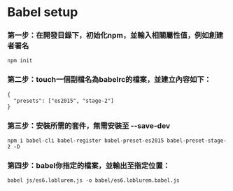 # Babel setup
### 第一步：在開發目錄下，初始化npm，並輸入相關屬性值，例如創建者署名
```
npm init
```
### 第二步：touch一個副檔名為babelrc的檔案，並建立內容如下：
```
{
  "presets": ["es2015", "stage-2"]
}
```
### 第三步：安裝所需的套件，無需安裝至 --save-dev
```
npm i babel-cli babel-register babel-preset-es2015 babel-preset-stage-2 -D
```
### 第四步：babel你指定的檔案，並輸出至指定位置：
```
babel js/es6.loblurem.js -o babel/es6.loblurem.babel.js
```